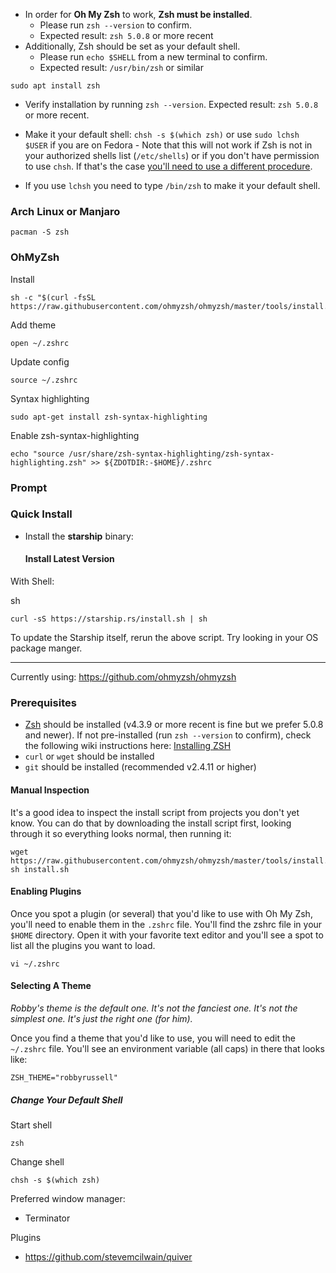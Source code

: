 - In order for **Oh My Zsh** to work, **Zsh must be installed**.
    - Please run `zsh --version` to confirm.
    - Expected result: `zsh 5.0.8` or more recent
- Additionally, Zsh should be set as your default shell.
    - Please run `echo $SHELL` from a new terminal to confirm.
    - Expected result: `/usr/bin/zsh` or similar

`sudo apt install zsh`

- Verify installation by running `zsh --version`. Expected result: `zsh 5.0.8` or more recent.
    
- Make it your default shell: `chsh -s $(which zsh)` or use `sudo lchsh $USER` if you are on Fedora
		- Note that this will not work if Zsh is not in your authorized shells list (`/etc/shells`) or if you don't have permission to use `chsh`. If that's the case [you'll need to use a different procedure](https://www.google.com/search?q=zsh+default+without+chsh).
- If you use `lchsh` you need to type `/bin/zsh` to make it your default shell.
### Arch Linux or Manjaro
`pacman -S zsh`

### OhMyZsh

Install
```
sh -c "$(curl -fsSL https://raw.githubusercontent.com/ohmyzsh/ohmyzsh/master/tools/install.sh)"
```

Add theme
```
open ~/.zshrc
```

Update config
```
source ~/.zshrc
```

Syntax highlighting
```
sudo apt-get install zsh-syntax-highlighting
```

Enable zsh-syntax-highlighting
```
echo "source /usr/share/zsh-syntax-highlighting/zsh-syntax-highlighting.zsh" >> ${ZDOTDIR:-$HOME}/.zshrc
```

### Prompt
### Quick Install

- Install the **starship** binary:
    
    #### Install Latest Version
    

With Shell:

sh

```
curl -sS https://starship.rs/install.sh | sh
```

To update the Starship itself, rerun the above script.
Try looking in your OS package manger.

---
Currently using:
https://github.com/ohmyzsh/ohmyzsh

### Prerequisites

- [Zsh](https://www.zsh.org) should be installed (v4.3.9 or more recent is fine but we prefer 5.0.8 and newer). If not pre-installed (run `zsh --version` to confirm), check the following wiki instructions here: [Installing ZSH](https://github.com/ohmyzsh/ohmyzsh/wiki/Installing-ZSH)
- `curl` or `wget` should be installed
- `git` should be installed (recommended v2.4.11 or higher)

#### Manual Inspection

It's a good idea to inspect the install script from projects you don't yet know. You can do that by downloading the install script first, looking through it so everything looks normal, then running it:

```shell
wget https://raw.githubusercontent.com/ohmyzsh/ohmyzsh/master/tools/install.sh
sh install.sh
```

#### Enabling Plugins

Once you spot a plugin (or several) that you'd like to use with Oh My Zsh, you'll need to enable them in the `.zshrc` file. You'll find the zshrc file in your `$HOME` directory. Open it with your favorite text editor and you'll see a spot to list all the plugins you want to load.

```shell
vi ~/.zshrc
```

#### Selecting A Theme

_Robby's theme is the default one. It's not the fanciest one. It's not the simplest one. It's just the right one (for him)._

Once you find a theme that you'd like to use, you will need to edit the `~/.zshrc` file. You'll see an environment variable (all caps) in there that looks like:

```shell
ZSH_THEME="robbyrussell"
```

##### Change Your Default Shell

Start shell
```
zsh
```

Change shell
```shell
chsh -s $(which zsh)
```

Preferred window manager:
- Terminator 

Plugins
- https://github.com/stevemcilwain/quiver

